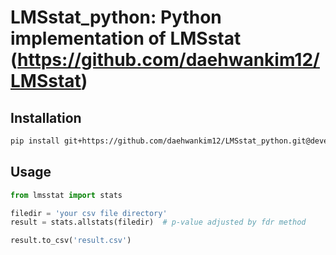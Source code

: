 # LMSstat_python: Python implementation of LMSstat (https://github.com/daehwankim12/LMSstat)

## Installation

```bash
pip install git+https://github.com/daehwankim12/LMSstat_python.git@develop
```

## Usage

```python
from lmsstat import stats

filedir = 'your csv file directory'
result = stats.allstats(filedir)  # p-value adjusted by fdr method

result.to_csv('result.csv')
```
